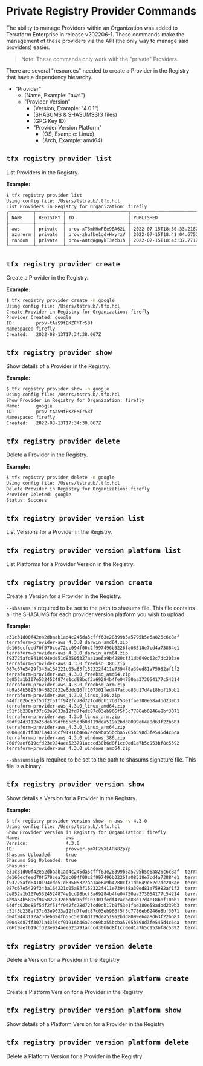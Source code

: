 # Private Registry Provider Commands

The ability to manage Providers within an Organization was added to Terraform Enterprise in release v202206-1.
These commands make the management of these providers via the API (the only way to manage said providers) easier.

> Note: These commands only work with the "private" Providers.

There are several "resources" needed to create a Provider in the Registry that have a dependency hierarchy.

- "Provider" 
  - (Name, Example: "aws")
  - "Provider Version" 
    - (Version, Example: "4.0.1") 
    - (SHASUMS & SHASUMSSIG files)
    - (GPG Key ID)
    - "Provider Version Platform"
      - (OS, Example: Linux)
      - (Arch, Example: amd64) 

## `tfx registry provider list`

List Providers in the Registry.

**Example:**

```sh
$ tfx registry provider list
Using config file: /Users/tstraub/.tfx.hcl
List Providers in Registry for Organization: firefly
╭─────────┬──────────┬───────────────────────┬──────────────────────────╮
│ NAME    │ REGISTRY │ ID                    │ PUBLISHED                │
├─────────┼──────────┼───────────────────────┼──────────────────────────┤
│ aws     │ private  │ prov-xT3mHHwFEe9BA62L │ 2022-07-15T18:30:33.218Z │
│ azurerm │ private  │ prov-zhufbe1gdvHxyrzV │ 2022-07-15T18:41:04.675Z │
│ random  │ private  │ prov-A8tqWgWykT3ecb1h │ 2022-07-15T18:43:37.771Z │
╰─────────┴──────────┴───────────────────────┴──────────────────────────╯
```

## `tfx registry provider create`

Create a Provider in the Registry.

**Example:**

```sh
$ tfx registry provider create -n google
Using config file: /Users/tstraub/.tfx.hcl
Create Provider in Registry for Organization: firefly
Provider Created: google
ID:        prov-tAaS9tEKZFMTr53f
Namespace: firefly
Created:   2022-08-13T17:34:38.067Z
```

## `tfx registry provider show`

Show details of a Provider in the Registry.

**Example:**

```sh
$ tfx registry provider show -n google
Using config file: /Users/tstraub/.tfx.hcl
Show Provider in Registry for Organization: firefly
Name:      google
ID:        prov-tAaS9tEKZFMTr53f
Namespace: firefly
Created:   2022-08-13T17:34:38.067Z
```

## `tfx registry provider delete`

Delete a Provider in the Registry.

**Example:**

```sh
$ tfx registry provider delete -n google
Using config file: /Users/tstraub/.tfx.hcl
Delete Provider in Registry for Organization: firefly
Provider Deleted: google
Status: Success
```

## `tfx registry provider version list`

List Versions for a Provider in the Registry.

## `tfx registry provider version platform list`

List Platforms for a Provider Version in the Registry.

## `tfx registry provider version create`

Create a Version for a Provider in the Registry.

`--shasums` Is required to be set to the path to shasums file. This file contains all the SHASUMS for each provider version platform you wish to upload.

**Example:**

```
e31c31d00f42ea2dbaab1ad4c245da5cfff63e28399b5a5795b5e6a826c6c8af  terraform-provider-aws_4.3.0_darwin_amd64.zip
de166ecfeed70f570cea72ec094f00c2f997496b3226fa08518e7cd4a73884e1  terraform-provider-aws_4.3.0_darwin_arm64.zip
f93725afd8410194ede51d83505327aa1ae6a9b4280cf31db649c62c7dc203ae  terraform-provider-aws_4.3.0_freebsd_386.zip
087c67e5429f343a164221c05a83f152322f411e7394f8a39ed81a75982af1f2  terraform-provider-aws_4.3.0_freebsd_amd64.zip
2e852a1b107e5324524874e1cd98bcf3a69284b4fe04750aa373054177c54214  terraform-provider-aws_4.3.0_freebsd_arm.zip
4b9a54b5895f945827832e6ddd16ff107301fedf47acbd83d17d4e18bbf10bb1  terraform-provider-aws_4.3.0_linux_386.zip
64dfc02bc85f5df2f51ff942fc78d72fcd0db17b0f53e1fae380e58adbd239b3  terraform-provider-aws_4.3.0_linux_amd64.zip
c51f5b238af37c63e9033a12fd7fedc87c03eb966f5f5c7786eb6246e8bf3071  terraform-provider-aws_4.3.0_linux_arm.zip
d0df94d3112a25de609dfb55c5e3b0d119dea519a2bdd8099e64a8d63f22b683  terraform-provider-aws_4.3.0_linux_arm64.zip
90048d87ff3071a4356cf91916b46a7ec69ba55bcba5765b598d3fe545d4c6ca  terraform-provider-aws_4.3.0_windows_386.zip
766f9aef619cfd23e924aee523791acccd30b6d8f1cc0ed1a7b5c953bf8c5392  terraform-provider-aws_4.3.0_windows_amd64.zip
```

`--shasumssig` Is required to be set to the path to shasums signature file. This file is a binary

## `tfx registry provider version show`

Show details a Version for a Provider in the Registry.

**Example:**

```sh
$ tfx registry provider version show -n aws -v 4.3.0
Using config file: /Users/tstraub/.tfx.hcl
Show Provider Version in Registry for Organization: firefly
Name:                 aws
Version:              4.3.0
ID:                   provver-pmXF2YXLARN8ZpYp
Shasums Uploaded:     true
Shasums Sig Uploaded: true
Shasums:              
e31c31d00f42ea2dbaab1ad4c245da5cfff63e28399b5a5795b5e6a826c6c8af  terraform-provider-aws_4.3.0_darwin_amd64.zip
de166ecfeed70f570cea72ec094f00c2f997496b3226fa08518e7cd4a73884e1  terraform-provider-aws_4.3.0_darwin_arm64.zip
f93725afd8410194ede51d83505327aa1ae6a9b4280cf31db649c62c7dc203ae  terraform-provider-aws_4.3.0_freebsd_386.zip
087c67e5429f343a164221c05a83f152322f411e7394f8a39ed81a75982af1f2  terraform-provider-aws_4.3.0_freebsd_amd64.zip
2e852a1b107e5324524874e1cd98bcf3a69284b4fe04750aa373054177c54214  terraform-provider-aws_4.3.0_freebsd_arm.zip
4b9a54b5895f945827832e6ddd16ff107301fedf47acbd83d17d4e18bbf10bb1  terraform-provider-aws_4.3.0_linux_386.zip
64dfc02bc85f5df2f51ff942fc78d72fcd0db17b0f53e1fae380e58adbd239b3  terraform-provider-aws_4.3.0_linux_amd64.zip
c51f5b238af37c63e9033a12fd7fedc87c03eb966f5f5c7786eb6246e8bf3071  terraform-provider-aws_4.3.0_linux_arm.zip
d0df94d3112a25de609dfb55c5e3b0d119dea519a2bdd8099e64a8d63f22b683  terraform-provider-aws_4.3.0_linux_arm64.zip
90048d87ff3071a4356cf91916b46a7ec69ba55bcba5765b598d3fe545d4c6ca  terraform-provider-aws_4.3.0_windows_386.zip
766f9aef619cfd23e924aee523791acccd30b6d8f1cc0ed1a7b5c953bf8c5392  terraform-provider-aws_4.3.0_windows_amd64.zip
```

## `tfx registry provider version delete`

Delete a Version for a Provider in the Registry

## `tfx registry provider version platform create`

Create a Platform Version for a Provider in the Registry

## `tfx registry provider version platform show`

Show details of a Platform Version for a Provider in the Registry

## `tfx registry provider version platform delete`

Delete a Platform Version for a Provider in the Registry
